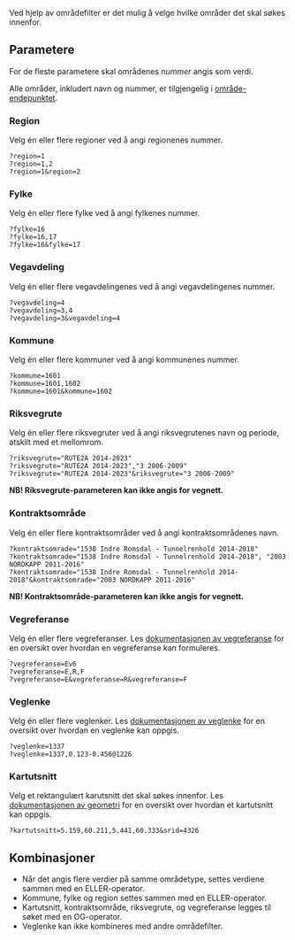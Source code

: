 
Ved hjelp av områdefilter er det mulig å velge hvilke områder det skal søkes innenfor.

## Parametere

For de fleste parametere skal områdenes _nummer_ angis som verdi.

Alle områder, inkludert navn og nummer, er tilgjengelig i [område-endepunktet](#/get/omrader).

### Region

Velg én eller flere regioner ved å angi regionenes nummer.

```
?region=1
?region=1,2
?region=1&region=2
```


### Fylke

Velg én eller flere fylke ved å angi fylkenes nummer.

```
?fylke=16
?fylke=16,17
?fylke=16&fylke=17
```


### Vegavdeling

Velg én eller flere vegavdelingenes ved å angi vegavdelingenes nummer.

```
?vegavdeling=4
?vegavdeling=3,4
?vegavdeling=3&vegavdeling=4
```


### Kommune

Velg én eller flere kommuner ved å angi kommunenes nummer.

```
?kommune=1601
?kommune=1601,1602
?kommune=1601&kommune=1602
```


### Riksvegrute

Velg én eller flere riksvegruter ved å angi riksvegrutenes navn og periode, atskilt med et mellomrom.

```
?riksvegrute="RUTE2A 2014-2023"
?riksvegrute="RUTE2A 2014-2023","3 2006-2009"
?riksvegrute="RUTE2A 2014-2023"&riksvegrute="3 2006-2009"
```


**NB! Riksvegrute-parameteren kan ikke angis for vegnett.**

### Kontraktsområde

Velg én eller flere kontraktsområder ved å angi kontraktsområdenes navn.

```
?kontraktsomrade="1538 Indre Romsdal - Tunnelrenhold 2014-2018"
?kontraktsomrade="1538 Indre Romsdal - Tunnelrenhold 2014-2018", "2003 NORDKAPP 2011-2016"
?kontraktsomrade="1538 Indre Romsdal - Tunnelrenhold 2014-2018"&kontraktsomrade="2003 NORDKAPP 2011-2016"
```


**NB! Kontraktsområde-parameteren kan ikke angis for vegnett.**

### Vegreferanse

Velg én eller flere vegreferanser. Les [dokumentasjonen av vegreferanse](#verdi/vegreferanse) for en oversikt over hvordan en vegreferanse kan formuleres.

```
?vegreferanse=Ev6
?vegreferanse=E,R,F
?vegreferanse=E&vegreferanse=R&vegreferanse=F
```


### Veglenke

Velg én eller flere veglenker. Les [dokumentasjonen av veglenke](#verdi/veglenke) for en oversikt over hvordan en veglenke kan oppgis.

```
?veglenke=1337
?veglenke=1337,0.123-0.456@1226
```


### Kartutsnitt

Velg et rektangulært karutsnitt det skal søkes innenfor. Les [dokumentasjonen av geometri](#verdi/geometri) for en oversikt over hvordan et kartutsnitt kan oppgis.

```
?kartutsnitt=5.159,60.211,5.441,60.333&srid=4326
```


## Kombinasjoner

*   Når det angis flere verdier på samme områdetype, settes verdiene sammen med en ELLER-operator.
*   Kommune, fylke og region settes sammen med en ELLER-operator.
*   Kartutsnitt, kontraktsområde, riksvegrute, og vegreferanse legges til søket med en OG-operator.
*   Veglenke kan ikke kombineres med andre områdefilter.
